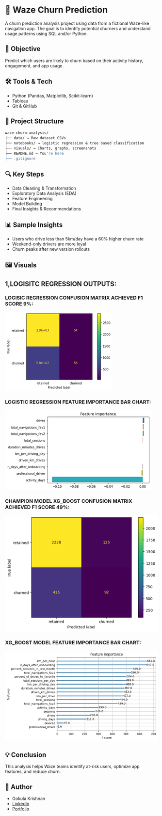 # 🚗 Waze Churn Prediction

A churn prediction analysis project using data from a fictional Waze-like navigation app. The goal is to identify potential churners and understand usage patterns using SQL and/or Python.

## 📌 Objective

Predict which users are likely to churn based on their activity history, engagement, and app usage.

## 🛠 Tools & Tech

- Python (Pandas, Matplotlib, Scikit-learn)
- Tableau
- Git & GitHub

## 📂 Project Structure
```bash
waze-churn-analysis/
├── data/ → Raw dataset CSVs
├── notebooks/ → logistic regression & tree based classification
├── visuals/ → Charts, graphs, screenshots
├── README.md → You're here
├── .gitignore 
```

## 🔍 Key Steps

- Data Cleaning & Transformation
- Exploratory Data Analysis (EDA)
- Feature Engineering
- Model Building 
- Final Insights & Recommendations

## 📊 Sample Insights

- Users who drive less than 5km/day have a 60% higher churn rate
- Weekend-only drivers are more loyal
- Churn peaks after new version rollouts

## 🖼 Visuals


## 1,LOGISITC REGRESSION OUTPUTS:

### LOGISIC REGRESSION CONFUSION MATRIX ACHIEVED F1 SCORE 9%:
![CM](visuals/logistic_regression_CM.png)

### LOGISTIC REGRESSION FEATURE IMPORTANCE BAR CHART:

![FEATURE_IMPORTANCE](visuals/logistic_feature_importance.png)

### CHAMPION MODEL XG_BOOST  CONFUSION MATRIX ACHIEVED F1 SCORE 49%:
![CM](visuals/xg_boost_CM.png)

### XG_BOOST MODEL FEATURE IMPORTANCE BAR CHART:

![FEATURE_IMPORTANCE](visuals/xg_boost_feature_importance.png)

## 💡 Conclusion

This analysis helps Waze teams identify at-risk users, optimize app features, and reduce churn.

## 🧠 Author

- Gokula Krishnan  
- [LinkedIn](https://www.linkedin.com/in/gokula-krishnan-senthilkumar-70a824212)  
- [Portfolio](https://gokulkrish1045.github.io/goku1045/)

